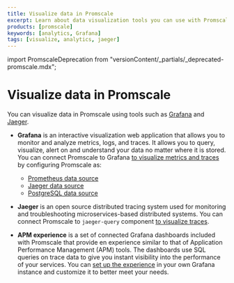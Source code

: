 ```yaml
---
title: Visualize data in Promscale
excerpt: Learn about data visualization tools you can use with Promscale
products: [promscale]
keywords: [analytics, Grafana]
tags: [visualize, analytics, jaeger]
---
```


import PromscaleDeprecation from "versionContent/_partials/_deprecated-promscale.mdx";

# Visualize data in Promscale

<PromscaleDeprecation />

You can visualize data in Promscale using tools such as
[Grafana][grafana-homepage] and [Jaeger][jaeger-homepage].

*   **Grafana** is an interactive visualization web application that allows you to monitor and
  analyze metrics, logs, and traces. It allows you to query, visualize, alert on
  and understand your data no matter where it is stored. You can connect
  Promscale to Grafana [to visualize metrics and traces][grafana-promscale] by
  configuring Promscale as:
    *   [Prometheus data source][promscale-as-prometheus]
    *   [Jaeger data source][promscale-as-jaeger]
    *   [PostgreSQL data source][promscale-as-postgresql]

*   **Jaeger** is an open source distributed tracing system used for monitoring
and troubleshooting microservices-based distributed systems. You can connect
Promscale to `jaeger-query` component [to visualize traces][jaeger-promscale].

*   **APM experience** is a set of connected Grafana dashboards included with
Promscale that provide en experience similar to that of Application Performance
Management (APM) tools. The dashboards use SQL queries on trace data to give
you instant visibility into the performance of your services. You can
[set up the experience][apm-experience] in your own Grafana instance and
customize it to better meet your needs.

[apm-experience]: /promscale/:currentVersion:/visualize-data/apm-experience/
[grafana-homepage]:https://grafana.com
[grafana-promscale]: /promscale/:currentVersion:/visualize-data/grafana
[jaeger-homepage]: https://www.jaegertracing.io/
[jaeger-promscale]: /promscale/:currentVersion:/visualize-data/jaeger
[promscale-as-jaeger]: /promscale/:currentVersion:/visualize-data/grafana/#configure-promscale-as-jaeger-data-source
[promscale-as-postgresql]: /promscale/:currentVersion:/visualize-data/grafana/#configure-promscale-as-a-postgresql-data-source
[promscale-as-prometheus]: /promscale/:currentVersion:/visualize-data/grafana/#configure-promscale-as-prometheus-data-source
